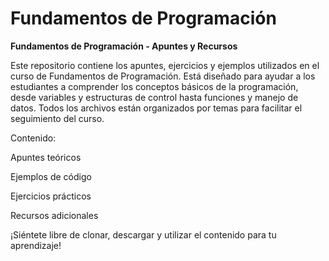 # Fundamentos de Programación
**Fundamentos de Programación - Apuntes y Recursos**

Este repositorio contiene los apuntes, ejercicios y ejemplos utilizados en el curso de Fundamentos de Programación. Está diseñado para ayudar a los estudiantes a comprender los conceptos básicos de la programación, desde variables y estructuras de control hasta funciones y manejo de datos. Todos los archivos están organizados por temas para facilitar el seguimiento del curso.

Contenido:

Apuntes teóricos

Ejemplos de código

Ejercicios prácticos

Recursos adicionales


¡Siéntete libre de clonar, descargar y utilizar el contenido para tu aprendizaje!
